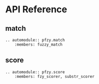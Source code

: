 # API Reference

## match

```{eval-rst}
.. automodule:: pfzy.match
    :members: fuzzy_match
```

## score

```{eval-rst}
.. automodule:: pfzy.score
    :members: fzy_scorer, substr_scorer
```
